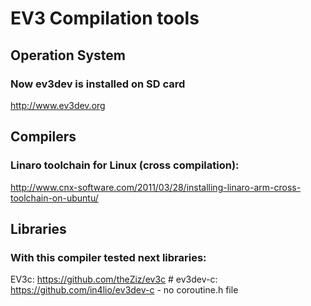 # **EV3 Compilation tools** #

## Operation System ##

### Now ev3dev is installed on SD card ###
http://www.ev3dev.org

## Compilers ##

### Linaro toolchain for Linux (cross compilation): ###
http://www.cnx-software.com/2011/03/28/installing-linaro-arm-cross-toolchain-on-ubuntu/

## Libraries ##

### With this compiler tested next libraries: ###
EV3c:
https://github.com/theZiz/ev3c #
ev3dev-c:
https://github.com/in4lio/ev3dev-c - no coroutine.h file